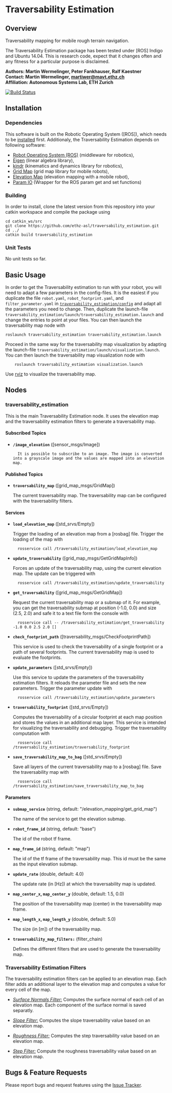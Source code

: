 # Traversability Estimation

## Overview

Traversability mapping for mobile rough terrain navigation.

The Traversability Estimation package has been tested under [ROS] Indigo and Ubuntu 14.04. This is research code, expect that it changes often and any fitness for a particular purpose is disclaimed.

**Authors: Martin Wermelinger, Peter Fankhauser, Ralf Kaestner  
Contact: Martin Wermelinger, martiwer@mavt.ethz.ch  
Affiliation: Autonomous Systems Lab, ETH Zurich**

[![Build Status](https://ci.leggedrobotics.com/buildStatus/icon?job=github_ethz-asl/traversability_estimation/master)](https://ci.leggedrobotics.com/job/github_ethz-asl/job/traversability_estimation/job/master/)

## Installation

### Dependencies

This software is built on the Robotic Operating System ([ROS]), which needs to be [installed](http://wiki.ros.org) first. Additionaly, the Traversability Estimation depends on following software:

- [Robot Operating System (ROS)](http://wiki.ros.org) (middleware for robotics),
- [Eigen](http://eigen.tuxfamily.org) (linear algebra library),
- [kindr](http://github.com/ethz-asl/kindr) (kinematics and dynamics library for robotics),
- [Grid Map](https://github.com/ethz-asl/grid_map) (grid map library for mobile robots),
- [Elevation Map](https://github.com/ethz-asl/elevation_mapping) (elevation mapping with a mobile robot),
- [Param IO](https://bitbucket.org/leggedrobotics/any_node/src/master/) (Wrapper for the ROS param get and set functions)

### Building

In order to install, clone the latest version from this repository into your catkin workspace and compile the package using

	cd catkin_ws/src
	git clone https://github.com/ethz-asl/traversability_estimation.git
	cd ../
	catkin build traversability_estimation


### Unit Tests

No unit tests so far.


## Basic Usage

In order to get the Traversability estimation to run with your robot, you will need to adapt a few parameters in the config-files. It is the easiest if you duplicate the file `robot.yaml`, `robot_footprint.yaml`, and `filter_parameter.yaml` in [`traversability_estimation/config`](https://github.com/ethz-asl/traversability_estimation/tree/master/traversability_estimation/config) and adapt all the parameters you need to change. Then, duplicate the launch-file `traversability_estimation/launch/traversability_estimation.launch` and change the entries to point at your files. You can then launch the traversability map node with

	roslaunch traversability_estimation traversability_estimation.launch

Proceed in the same way for the traversability map visualization by adapting the launch-file `traversability_estimation/launch/visualization.launch`. You can then launch the traversability map visualization node with

     	roslaunch traversability_estimation visualization.launch

Use [rviz](http://wiki.ros.org/rviz) to visualize the traversability map.


## Nodes

### traversability_estimation

This is the main Traversability Estimation node. It uses the elevation map and the traversability estimation filters to generate a traversability map.


#### Subscribed Topics

* **`/image_elevation`** ([sensor_msgs/Image])

    	It is possible to subscribe to an image. The image is converted into a grayscale image and the values are mapped into an elevation map.


#### Published Topics

* **`traversability_map`** ([grid_map_msgs/GridMap])

	The current traversability map. The traversability map can be configured with the traversability filters.


#### Services

* **`load_elevation_map`** ([std_srvs/Empty])

    Trigger the loading of an elevation map from a [rosbag] file. Trigger the loading of the map with

        rosservice call /traversability_estimation/load_elevation_map

* **`update_traversability`** ([grid_map_msgs/GetGridMapInfo])

    Forces an update of the traversability map, using the current elevation map. The update can be triggered with

        rosservice call /traversability_estimation/update_traversability

* **`get_traversability`** ([grid_map_msgs/GetGridMap])

    Request the current traversability map or a submap of it. For example, you can get the traversability submap at position (-1.0, 0.0) and size (2.5, 2.0) and safe it to a text file form the console with

        rosservice call -- /traversability_estimation/get_traversability -1.0 0.0 2.5 2.0 []

* **`check_footprint_path`** ([traversability_msgs/CheckFootprintPath])

    This service is used to check the traversability of a single footprint or a path of several footprints. The current traversability map is used to evaluate the footprints.

* **`update_parameters`** ([std_srvs/Empty])

    Use this service to update the parameters of the traversability estimation filters. It reloads the parameter file and sets the new parameters. Trigger the parameter update with

        rosservice call /traversability_estimation/update_parameters

* **`traversability_footprint`** ([std_srvs/Empty])

    Computes the traversability of a circular footprint at each map position and stores the values in an additional map layer. This service is intended for visualizing the traversability and debugging. Trigger the traversability computation with

        rosservice call /traversability_estimation/traversability_footprint

* **`save_traversability_map_to_bag`** ([std_srvs/Empty])

    Save all layers of the current traversability map to a [rosbag] file. Save the traversability map with

        rosservice call /traversability_estimation/save_traversability_map_to_bag

#### Parameters

* **`submap_service`** (string, default: "/elevation_mapping/get_grid_map")

	The name of the service to get the elevation submap.

* **`robot_frame_id`** (string, default: "base")

	The id of the robot tf frame.

* **`map_frame_id`** (string, default: "map")

	The id of the tf frame of the traversability map. This id must be the same as the input elevation submap.

* **`update_rate`** (double, default: 4.0)

	The update rate (in \[Hz\]) at which the traversability map is updated.

* **`map_center_x`, `map_center_y`** (double, default: 1.5, 0.0)

	The position of the traversability map (center) in the traversability map frame.

* **`map_length_x`, `map_length_y`** (double, default: 5.0)

	The size (in \[m\]) of the traversability map.

* **`traversability_map_filters:`** (filter_chain)

	Defines the different filters that are used to generate the traversability map.

### Traversability Estimation Filters

The traversability estimation filters can be applied to an elevation map. Each filter adds an additional layer to the elevation map and computes a value for every cell of the map.

* *[Surface Normals Filter:](traversability_estimation_filters/src/SurfaceNormalsFilter.cpp)* Computes the surface normal of each cell of an elevation map. Each component of the surface normal is saved separatly.

* *[Slope Filter:](traversability_estimation_filters/src/SlopeFilter.cpp)* Computes the slope traversability value based on an elevation map.

* *[Roughness Filter:](traversability_estimation_filters/src/RoughnessFilter.cpp)* Computes the step traversability value based on an elevation map.

* *[Step Filter:](traversability_estimation_filters/src/StepFilter.cpp)* Compute the roughness traversability value based on an elevation map.

## Bugs & Feature Requests

Please report bugs and request features using the [Issue Tracker](https://github.com/ethz-asl/ros_best_practices/issues).
